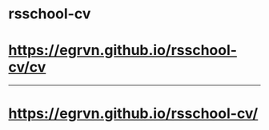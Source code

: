 # rsschool-cv
# https://egrvn.github.io/rsschool-cv/cv
------------------------------------
# https://egrvn.github.io/rsschool-cv/